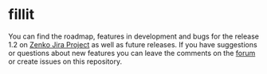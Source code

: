 # fillit
You can find the roadmap, features in development and bugs for the release 1.2 on [Zenko Jira Project](https://scality.atlassian.net/projects/ZENKOIO/issues/ZENKOIO-19?filter=allopenissues) as well as future releases.
If you have suggestions or questions about new features you can leave the comments on the [forum](https://forum.zenko.io/) or create issues on this repository.
